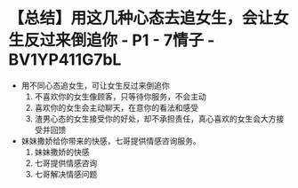 # 【总结】用这几种心态去追女生，会让女生反过来倒追你 - P1 - 7情子 - BV1YP411G7bL

-   用不同心态追女生，可让女生反过来倒追你
    1.  不喜欢你的女生像顾客，只等待你服务，不会主动
    2.  喜欢你的女生会主动聊天，在意你的看法和感受
    3.  渣男心态的女生接受你的好处，却不承担责任，真心喜欢的女生会大方接受并回馈
-   妹妹撒娇给你带来的快感，七哥提供情感咨询服务。
    1.  妹妹撒娇的快感
    2.  七哥提供情感咨询
    3.  七哥解决情感问题